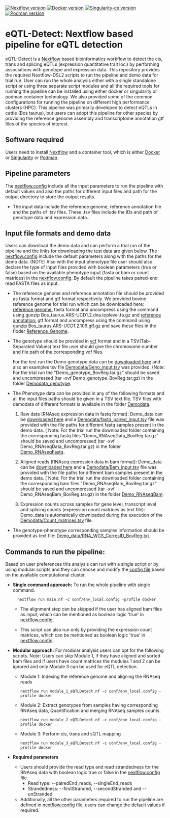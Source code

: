[![Nextflow version](https://img.shields.io/badge/Nextflow-v20.01.0-brightgreen)](https://www.nextflow.io/) [![Docker version](https://img.shields.io/badge/Docker-v20.10.8-blue)](https://www.docker.com/) [![Singularity-ce version](https://img.shields.io/badge/Singularity-v3.11.4-green.svg)](https://www.sylabs.io/) [![Podman version](https://img.shields.io/badge/Podman-v3.4.4-violet.svg)](https://podman.io/)


# eQTL-Detect: Nextflow based pipeline for eQTL detection

eQTL-Detect is a [Nextflow](https://www.nextflow.io/) based bioinformatics workflow to detect the cis, trans and splicing eQTLs (expression quantitative trait loci) by performing associations with genotype and expression data.
This repository provides the required Nextflow-DSL2 scripts to run the pipeline and demo data for trial run. User can run the whole analysis either with a single standalone script or using three separate script modules and all the required tools for running the pipeline can be installed using either docker or singularity or podman container technology. We also provided some of the common configurations for running the pipeline on different high performance clusters (HPC).
This pipeline was primarily developed to detect eQTLs in cattle (Bos taurus), but users can adopt this pipeline for other species by providing the reference genome assembly and transcriptome annotation gtf files of the species of interest.

## Software required
Users need to install [Nextflow](https://www.nextflow.io/) and a container tool, which is either [Docker](https://www.docker.com/) or [Singularity](https://www.sylabs.io/) or [Podman](https://podman.io/).

## Pipeline parameters
The [nextflow.config](https://github.com/BovReg/BovReg_eQTL/blob/main/nextflow.config) include all the input parameters to run the pipeline with default values and also the paths for different input files and path for the output directory to store the output results. 
- The input data include the reference genome, reference annotation file and the paths of .tsv files. These .tsv files include the IDs and path of genotype data and expression data..  

##  Input file formats and demo data
Users can download the demo data and can perform a trial run of the pipeline and the links for downloading the test data are given below.
The [nextflow.config](https://github.com/BovReg/BovReg_eQTL/blob/main/nextflow.config) include the default parameters along with the paths for the demo data. (NOTE: Also with the input phenotype file user should also declare the type of input files provided with boolean parameters (true or false) based on the available phenotype input (fasta or bam or count matrices) in the [nextflow.config](https://github.com/BovReg/BovReg_eQTL/blob/main/nextflow.config). By default the pipeline takes paired-end read FASTA files as input.

- The reference genome and reference annotation file should be provided as fasta format and gtf format respectively. We provided bovine reference genome for trial run which can be downloaded here: [reference genome:](https://ftp.ensembl.org/pub/release-109/fasta/bos_taurus/dna/Bos_taurus.ARS-UCD1.2.dna.toplevel.fa.gz) fasta format and uncompress using the command using gunzip Bos_taurus.ARS-UCD1.2.dna.toplevel.fa.gz and [reference annotation:](https://ftp.ensembl.org/pub/release-109/gtf/bos_taurus/Bos_taurus.ARS-UCD1.2.109.gtf.gz) gtf format and uncompress using the command using gunzip Bos_taurus.ARS-UCD1.2.109.gtf.gz and save these files in the floder [Reference_Genome](https://github.com/BovReg/BovReg_eQTL/tree/main/Reference_Genome).
  
- The genotype should be provided in [vcf](https://samtools.github.io/hts-specs/VCFv4.3.pdf) format and in a TSV(Tab-Separated Values) text file user should give the chromosome number and file path of the corresponding vcf files.

  For the test run the Demo genotype data can be [downloaded here](https://zenodo.org/records/10997393/files/Demo_genotype_BovReg.tar.gz) and also an examples tsv file [Demodata/Geno_input.tsv](https://github.com/BovReg/BovReg_eQTL/blob/main/Demodata/Geno_input.tsv) was provided. 
  (Note: For the trial run the "Demo_genotype_BovReg.tar.gz" should be saved and uncompressed (tar -xvf Demo_genotype_BovReg.tar.gz) in the folder [Demodata_genotype](https://github.com/BovReg/BovReg_eQTL/tree/main/Demodata/Demo_genotype).

- The Phenotype data can be provided in any of the following formats and all the input files paths should be given in a TSV text file. TSV files with demodata of different formats is available in the folder [Demodata](https://github.com/BovReg/BovReg_eQTL/tree/main/Demodata).

   1. Raw data (RNAseq expression data in fastq format): Demo_data can be [downloaded here](https://zenodo.org/records/7949616/files/Demo_RNAseqData_BovReg.tar.gz) and a [Demodata/fastq_paired_input.tsv](https://github.com/BovReg/BovReg_eQTL/blob/main/Demodata/fasta_paired_input.tsv) file was provided with the file paths for different fastq samples present in the demo data. ( Note: For the trial run the downloaded folder containing the corresponding fastq files "Demo_RNAseqData_BovReg.tar.gz" should be saved and uncompressed (tar -xvf Demo_RNAseqData_BovReg.tar.gz)  in the folder [Demo_RNAseqFastq](https://github.com/BovReg/BovReg_eQTL/tree/main/Demodata/Demo_RNAseqFastq). 

   2. Aligned reads (RNAseq expression data in bam format): Demo_data can be [downloaded here](https://zenodo.org/records/7950181/files/Demo_RNAseqBam_BovReg.tar.gz) and a [Demodata/Bam_input.tsv](https://github.com/BovReg/BovReg_eQTL/blob/main/Demodata/Bam_input.tsv) file was provided with the file paths for different bam samples present in the demo data. ( Note: For the trial run the downloaded folder containing the corresponding bam files "Demo_RNAseqBam_BovReg.tar.gz" should be saved and uncompressed (tar -xvf Demo_RNAseqBam_BovReg.tar.gz) in the folder [Demo_RNAseqBam](https://github.com/BovReg/BovReg_eQTL/tree/main/Demodata/Demo_RNAseqBam).

   4. Expression counts across samples for gene level, transcript level and splicing counts (expression count matrices as text file): Demo_data is automatically downloaded during the execution of the [Demodata/Count_matrices.tsv](https://github.com/BovReg/BovReg_eQTL/blob/main/Demodata/Count_matrices.tsv) file. 
   
- The genotype-phenotype corresponding samples information should be provided as text file: [Demo_data/RNA_WGS_CorresID_BovReg.txt](https://github.com/BovReg/BovReg_eQTL/blob/main/Demodata/RNA_WGS_CorresID_BovReg.txt).

## Commands to run the pipeline:

Based on user preferences this analysis can run with a single script or by using modular scripts and they can choose and modify the [config file](https://github.com/BovReg/BovReg_eQTL/tree/main/conf) based on the available computational cluster.

- **Single command approach:** To run the whole pipeline with single command.

        nextflow run main.nf -c conf/env_local.config -profile docker
    
   - The alignment step can be skipped if the user has aligned bam files as input, which can be mentioned as boolean logic 'true' in [nextflow.config](https://github.com/BovReg/BovReg_eQTL/blob/main/nextflow.config).

   - This script can also run only by providing the expression count matrices, which can be mentioned as boolean logic 'true' in [nextflow.config](https://github.com/BovReg/BovReg_eQTL/blob/main/nextflow.config).

- **Modular approach:** For modular analysis users can opt for the following scripts.
     Note: Users can skip Module 1, if they have aligned and sorted bam files and if users have count matrices the modules 1 and 2 can be ignored and only Module 3 can be used for eQTL detection.

  - Module 1: Indexing the reference genome and aligning the RNAseq reads

        nextflow run module_1_eQTLDetect.nf -c conf/env_local.config -profile docker

  - Module 2: Extract genotypes from samples having corresponding RNAseq data, Quantification and merging RNAseq samples counts.

        nextflow run module_2_eQTLDetect.nf -c conf/env_local.config -profile docker

  - Module 3: Perform cis, trans and sQTL mapping
    
        nextflow run module_3_eQTLDetect.nf -c conf/env_local.config -profile docker

 - **Required parameters**

   - Users should provide the read type and read strandedness for the RNAseq data with boolean logic true or false in the [nextflow.config](https://github.com/BovReg/BovReg_eQTL/blob/main/nextflow.config) file.
     - Read type: --pairedEnd_reads, --singleEnd_reads 
     - Strandedness: --firstStranded, --secondStranded and --unStranded
   - Additionally, all the other parameters required to run the pipeline are defined in [nextflow.config](https://github.com/BovReg/BovReg_eQTL/blob/main/nextflow.config) file, users can change the default values if required.
